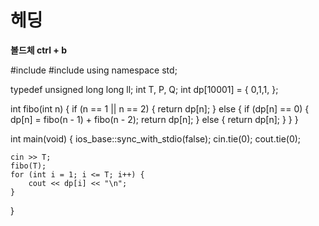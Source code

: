 # 헤딩

**볼드체 ctrl + b** 

#include <iostream>
#include <vector>
using namespace std;

typedef unsigned long long ll;
int T, P, Q;
int dp[10001] = { 0,1,1, };

int fibo(int n) {
	if (n == 1 || n == 2) {
		return dp[n];
	}
	else {
		if (dp[n] == 0) {
			dp[n] = fibo(n - 1) + fibo(n - 2);
			return dp[n];
		}
		else {
			return dp[n];
		}
	}
}

int main(void) {
	ios_base::sync_with_stdio(false);
	cin.tie(0); cout.tie(0);
	
	cin >> T;
	fibo(T);
	for (int i = 1; i <= T; i++) {
		cout << dp[i] << "\n";
	}
}